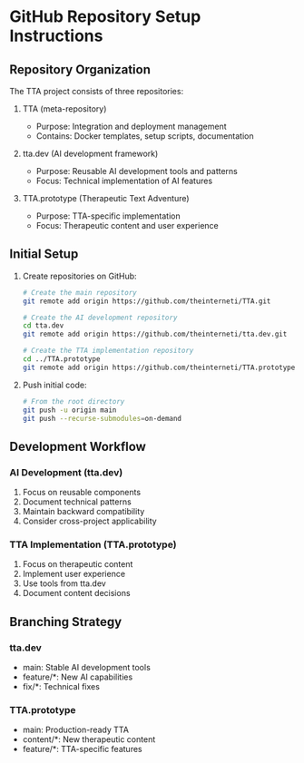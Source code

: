 # GitHub Repository Setup Instructions

## Repository Organization

The TTA project consists of three repositories:

1. TTA (meta-repository)
   - Purpose: Integration and deployment management
   - Contains: Docker templates, setup scripts, documentation

2. tta.dev (AI development framework)
   - Purpose: Reusable AI development tools and patterns
   - Focus: Technical implementation of AI features

3. TTA.prototype (Therapeutic Text Adventure)
   - Purpose: TTA-specific implementation
   - Focus: Therapeutic content and user experience

## Initial Setup

1. Create repositories on GitHub:
   ```bash
   # Create the main repository
   git remote add origin https://github.com/theinterneti/TTA.git
   
   # Create the AI development repository
   cd tta.dev
   git remote add origin https://github.com/theinterneti/tta.dev.git
   
   # Create the TTA implementation repository
   cd ../TTA.prototype
   git remote add origin https://github.com/theinterneti/TTA.prototype.git
   ```

2. Push initial code:
   ```bash
   # From the root directory
   git push -u origin main
   git push --recurse-submodules=on-demand
   ```

## Development Workflow

### AI Development (tta.dev)
1. Focus on reusable components
2. Document technical patterns
3. Maintain backward compatibility
4. Consider cross-project applicability

### TTA Implementation (TTA.prototype)
1. Focus on therapeutic content
2. Implement user experience
3. Use tools from tta.dev
4. Document content decisions

## Branching Strategy

### tta.dev
- main: Stable AI development tools
- feature/*: New AI capabilities
- fix/*: Technical fixes

### TTA.prototype
- main: Production-ready TTA
- content/*: New therapeutic content
- feature/*: TTA-specific features

